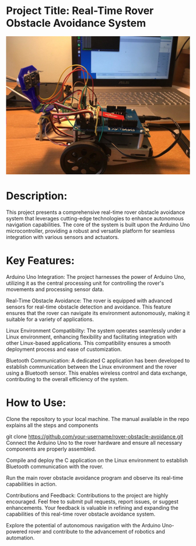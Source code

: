 
# Project Title: Real-Time Rover Obstacle Avoidance System
![alt text](Image2.jpg)
# Description:
This project presents a comprehensive real-time rover obstacle avoidance system that leverages cutting-edge technologies to enhance autonomous navigation capabilities. The core of the system is built upon the Arduino Uno microcontroller, providing a robust and versatile platform for seamless integration with various sensors and actuators.

# Key Features:

Arduino Uno Integration: The project harnesses the power of Arduino Uno, utilizing it as the central processing unit for controlling the rover's movements and processing sensor data.

Real-Time Obstacle Avoidance: The rover is equipped with advanced sensors for real-time obstacle detection and avoidance. This feature ensures that the rover can navigate its environment autonomously, making it suitable for a variety of applications.

Linux Environment Compatibility: The system operates seamlessly under a Linux environment, enhancing flexibility and facilitating integration with other Linux-based applications. This compatibility ensures a smooth deployment process and ease of customization.

Bluetooth Communication: A dedicated C application has been developed to establish communication between the Linux environment and the rover using a Bluetooth sensor. This enables wireless control and data exchange, contributing to the overall efficiency of the system.

# How to Use:

Clone the repository to your local machine. The manual available in the repo explains all the steps and components

git clone https://github.com/your-username/rover-obstacle-avoidance.git
Connect the Arduino Uno to the rover hardware and ensure all necessary components are properly assembled.

Compile and deploy the C application on the Linux environment to establish Bluetooth communication with the rover.

Run the main rover obstacle avoidance program and observe its real-time capabilities in action.

Contributions and Feedback:
Contributions to the project are highly encouraged. Feel free to submit pull requests, report issues, or suggest enhancements. Your feedback is valuable in refining and expanding the capabilities of this real-time rover obstacle avoidance system.

Explore the potential of autonomous navigation with the Arduino Uno-powered rover and contribute to the advancement of robotics and automation.


